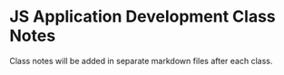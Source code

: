 # JS Application Development Class Notes

Class notes will be added in separate markdown files after each class.